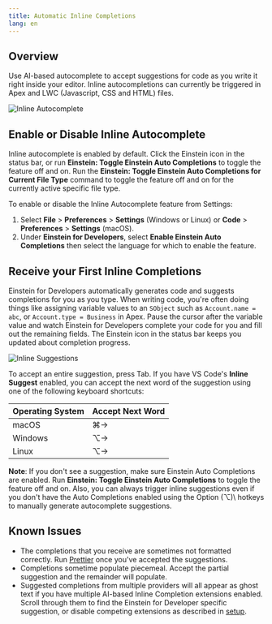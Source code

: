 ```yaml
---
title: Automatic Inline Completions
lang: en
---
```


## Overview

Use AI-based autocomplete to accept suggestions for code as you write it right inside your editor. Inline autocompletions can currently be triggered in Apex and LWC (Javascript, CSS and HTML) files.

![Inline Autocomplete](./images/einstein-inline-autocomplete.gif)

## Enable or Disable Inline Autocomplete

Inline autocomplete is enabled by default. Click the Einstein icon in the status bar, or run **Einstein: Toggle Einstein Auto Completions** to toggle the feature off and on. Run the **Einstein: Toggle Einstein Auto Completions for Current File Type** command to toggle the feature off and on for the currently active specific file type.

To enable or disable the Inline Autocomplete feature from Settings:

1. Select **File** > **Preferences** > **Settings** (Windows or Linux) or **Code** > **Preferences** > **Settings** (macOS).
2. Under **Einstein for Developers**, select **Enable Einstein Auto Completions** then select the language for which to enable the feature.

## Receive your First Inline Completions

Einstein for Developers automatically generates code and suggests completions for you as you type. When writing code, you're often doing things like assigning variable values to an `SObject` such as `Account.name = abc`, or `Account.type = Business` in Apex. Pause the cursor after the variable value and watch Einstein for Developers complete your code for you and fill out the remaining fields. The Einstein icon in the status bar keeps you updated about completion progress.

![Inline Suggestions](./images/einstein-inline-create-account.png)

To accept an entire suggestion, press Tab. If you have VS Code's **Inline Suggest** enabled, you can accept the next word of the suggestion using one of the following keyboard shortcuts:

| Operating System | Accept Next Word |
| ---------------- | ---------------- |
| macOS            | ⌘→               |
| Windows          | ⌥→               |
| Linux            | ⌥→               |

**Note**: If you don't see a suggestion, make sure Einstein Auto Completions are enabled. Run **Einstein: Toggle Einstein Auto Completions** to toggle the feature off and on. Also, you can always trigger inline suggestions even if you don't have the Auto Completions enabled using the Option (⌥)\ hotkeys to manually generate autocomplete suggestions.

## Known Issues

- The completions that you receive are sometimes not formatted correctly. Run [Prettier](https://marketplace.visualstudio.com/items?itemName=esbenp.prettier-vscode) once you've accepted the suggestions.
- Completions sometime populate piecemeal. Accept the partial suggestion and the remainder will populate.
- Suggested completions from multiple providers will all appear as ghost text if you have multiple AI-based Inline Completion extensions enabled. Scroll through them to find the Einstein for Developer specific suggestion, or disable competing extensions as described in [setup](https://developer.salesforce.com/tools/vscode/en/einstein/einstein-setup).
